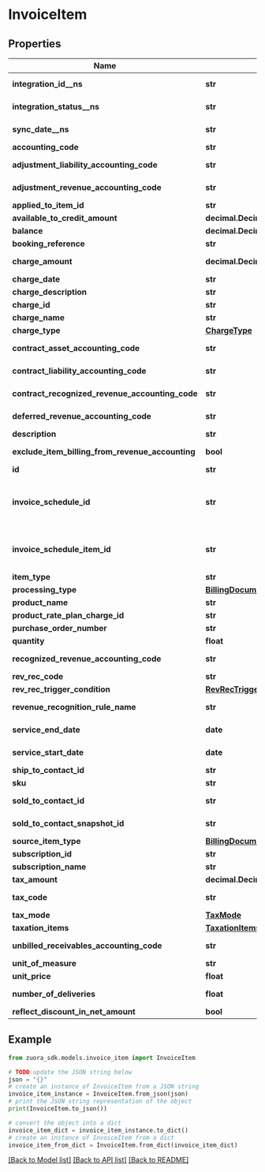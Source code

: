 # InvoiceItem


## Properties

Name | Type | Description | Notes
------------ | ------------- | ------------- | -------------
**integration_id__ns** | **str** | ID of the corresponding object in NetSuite. Only available if you have installed the [Zuora Connector for NetSuite](https://www.zuora.com/connect/app/?appId&#x3D;265). | [optional] 
**integration_status__ns** | **str** | Status of the invoice item&#39;s synchronization with NetSuite. Only available if you have installed the [Zuora Connector for NetSuite](https://www.zuora.com/connect/app/?appId&#x3D;265). | [optional] 
**sync_date__ns** | **str** | Date when the invoice item was synchronized with NetSuite. Only available if you have installed the [Zuora Connector for NetSuite](https://www.zuora.com/connect/app/?appId&#x3D;265). | [optional] 
**accounting_code** | **str** | The accounting code associated with the invoice item. | [optional] 
**adjustment_liability_accounting_code** | **str** | The accounting code for adjustment liability.         **Note**: This field is only available if you have the Billing - Revenue Integration feature enabled.   | [optional] 
**adjustment_revenue_accounting_code** | **str** | The accounting code for adjustment revenue.         **Note**: This field is only available if you have the Billing - Revenue Integration feature enabled.   | [optional] 
**applied_to_item_id** | **str** | The unique ID of the invoice item that the discount charge is applied to. | [optional] 
**available_to_credit_amount** | **decimal.Decimal** | The amount of the invoice item that is available to credit. | [optional] 
**balance** | **decimal.Decimal** | The balance of the invoice item. | [optional] 
**booking_reference** | **str** | The booking reference of the invoice item. | [optional] 
**charge_amount** | **decimal.Decimal** | The amount of the charge.   This amount does not include taxes regardless if the charge&#39;s tax mode is inclusive or exclusive.  | [optional] 
**charge_date** | **str** | The date when the invoice item is charged, in &#x60;yyyy-mm-dd hh:mm:ss&#x60; format. | [optional] 
**charge_description** | **str** | The description of the charge. | [optional] 
**charge_id** | **str** | The unique ID of the charge. | [optional] 
**charge_name** | **str** | The name of the charge. | [optional] 
**charge_type** | [**ChargeType**](ChargeType.md) |  | [optional] 
**contract_asset_accounting_code** | **str** | The accounting code for contract asset.         **Note**: This field is only available if you have the Billing - Revenue Integration feature enabled.   | [optional] 
**contract_liability_accounting_code** | **str** | The accounting code for contract liability.         **Note**: This field is only available if you have the Billing - Revenue Integration feature enabled.   | [optional] 
**contract_recognized_revenue_accounting_code** | **str** | The accounting code for contract recognized revenue.         **Note**: This field is only available if you have the Billing - Revenue Integration feature enabled.   | [optional] 
**deferred_revenue_accounting_code** | **str** | The deferred revenue accounting code associated with the invoice item. **Note:** This field is only available if you have Zuora Finance enabled. | [optional] 
**description** | **str** | The description of the invoice item. | [optional] 
**exclude_item_billing_from_revenue_accounting** | **bool** | The flag to exclude the invoice item from revenue accounting.  **Note**: This field is only available if you have the Billing - Revenue Integration feature enabled.   | [optional] 
**id** | **str** | Item ID. | [optional] 
**invoice_schedule_id** | **str** | The ID of the invoice schedule item by which Invoice Schedule Item the invoice item is generated by when the Invoice Schedule Item is executed. **Note**: This field is available only if you have the &lt;a href&#x3D;\&quot;https://knowledgecenter.zuora.com/Billing/Billing_and_Payments/Billing_Schedule\&quot; target&#x3D;\&quot;_blank\&quot;&gt;Billing Schedule&lt;/a&gt; feature in the **Early Adopter** phase enabled. | [optional] 
**invoice_schedule_item_id** | **str** | The ID of the invoice schedule item associated with the invoice item. **Note**: This field is available only if you have the &lt;a href&#x3D;\&quot;https://knowledgecenter.zuora.com/Billing/Billing_and_Payments/Billing_Schedule\&quot; target&#x3D;\&quot;_blank\&quot;&gt;Billing Schedule&lt;/a&gt; feature in the **Early Adopter** phase enabled. | [optional] 
**item_type** | **str** | The type of the invoice item. | [optional] 
**processing_type** | [**BillingDocumentItemProcessingType**](BillingDocumentItemProcessingType.md) |  | [optional] 
**product_name** | **str** | Name of the product associated with this item. | [optional] 
**product_rate_plan_charge_id** | **str** | The ID of the product rate plan charge that the invoice item is created from. | [optional] 
**purchase_order_number** | **str** | The purchase order number associated with the invoice item. | [optional] 
**quantity** | **float** | The quantity of this item, in the configured unit of measure for the charge. | [optional] 
**recognized_revenue_accounting_code** | **str** | The recognized revenue accounting code associated with the invoice item. **Note:** This field is only available if you have Zuora Finance enabled. | [optional] 
**rev_rec_code** | **str** | The revenue recognition code. | [optional] 
**rev_rec_trigger_condition** | [**RevRecTrigger**](RevRecTrigger.md) |  | [optional] 
**revenue_recognition_rule_name** | **str** | The revenue recognition rule of the invoice item. **Note:** This field is only available if you have Zuora Finance enabled. | [optional] 
**service_end_date** | **date** | The end date of the service period for this item, i.e., the last day of the service period, as _yyyy-mm-dd_. | [optional] 
**service_start_date** | **date** | The start date of the service period for this item, as _yyyy-mm-dd_. For a one-time fee item, the date of the charge. | [optional] 
**ship_to_contact_id** | **str** | The ID of the ship-to contact associated with the invoice item. | [optional] 
**sku** | **str** | The SKU of the invoice item. | [optional] 
**sold_to_contact_id** | **str** | The ID of the sold-to contact associated with the invoice item. **Note**: If you have the Flexible Billing Attributes feature disabled, the value of this field is &#x60;null&#x60;. | [optional] 
**sold_to_contact_snapshot_id** | **str** | The ID of the sold-to contact snapshot associated with the invoice item. **Note**: If you have the Flexible Billing Attributes feature disabled, the value of this field is &#x60;null&#x60;. | [optional] 
**source_item_type** | [**BillingDocumentItemSourceType**](BillingDocumentItemSourceType.md) |  | [optional] 
**subscription_id** | **str** | The ID of the subscription for this item. | [optional] 
**subscription_name** | **str** | The name of the subscription for this item. | [optional] 
**tax_amount** | **decimal.Decimal** | Tax applied to the charge. | [optional] 
**tax_code** | **str** | The tax code of the invoice item. **Note** Only when taxation feature is enabled, this field can be presented. | [optional] 
**tax_mode** | [**TaxMode**](TaxMode.md) |  | [optional] 
**taxation_items** | [**TaxationItemsData**](TaxationItemsData.md) |  | [optional] 
**unbilled_receivables_accounting_code** | **str** | The accounting code for unbilled receivables.         **Note**: This field is only available if you have the Billing - Revenue Integration feature enabled.   | [optional] 
**unit_of_measure** | **str** | Unit used to measure consumption. | [optional] 
**unit_price** | **float** | The per-unit price of the invoice item. | [optional] 
**number_of_deliveries** | **float** | The number of delivery for charge.  **Note**: This field is available only if you have the Delivery Pricing feature enabled.  | [optional] 
**reflect_discount_in_net_amount** | **bool** | The flag to reflect Discount in Apply To Charge Net Amount.  | [optional] 

## Example

```python
from zuora_sdk.models.invoice_item import InvoiceItem

# TODO update the JSON string below
json = "{}"
# create an instance of InvoiceItem from a JSON string
invoice_item_instance = InvoiceItem.from_json(json)
# print the JSON string representation of the object
print(InvoiceItem.to_json())

# convert the object into a dict
invoice_item_dict = invoice_item_instance.to_dict()
# create an instance of InvoiceItem from a dict
invoice_item_from_dict = InvoiceItem.from_dict(invoice_item_dict)
```
[[Back to Model list]](../README.md#documentation-for-models) [[Back to API list]](../README.md#documentation-for-api-endpoints) [[Back to README]](../README.md)


